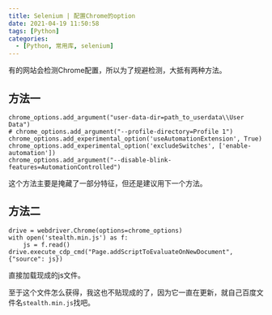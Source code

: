 ```yaml
---
title: Selenium | 配置Chrome的option
date: 2021-04-19 11:50:58
tags: [Python]
categories:
  - [Python, 常用库, selenium]
---
```


有的网站会检测Chrome配置，所以为了规避检测，大抵有两种方法。

<!-- more -->

## 方法一
```
chrome_options.add_argument("user-data-dir=path_to_userdata\\User Data")
# chrome_options.add_argument("--profile-directory=Profile 1")
chrome_options.add_experimental_option('useAutomationExtension', True)
chrome_options.add_experimental_option('excludeSwitches', ['enable-automation'])
chrome_options.add_argument("--disable-blink-features=AutomationControlled")
```
这个方法主要是掩藏了一部分特征，但还是建议用下一个方法。

## 方法二
```
drive = webdriver.Chrome(options=chrome_options)
with open('stealth.min.js') as f:
	js = f.read()
drive.execute_cdp_cmd("Page.addScriptToEvaluateOnNewDocument", {"source": js})
```

直接加载现成的js文件。

至于这个文件怎么获得，我这也不贴现成的了，因为它一直在更新，就自己百度文件名`stealth.min.js`找吧。